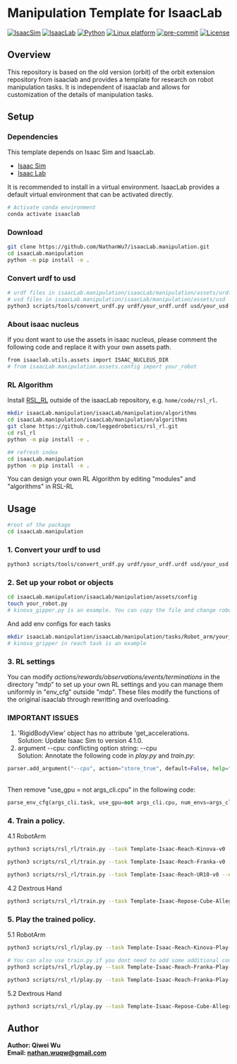 # Manipulation Template for IsaacLab

[![IsaacSim](https://img.shields.io/badge/IsaacSim-4.0.0-silver.svg)](https://docs.omniverse.nvidia.com/isaacsim/latest/overview.html)
[![IsaacLab](https://img.shields.io/badge/IsaacLab-0.3.1-silver)](https://isaac-sim.github.io/IsaacLab/)
[![Python](https://img.shields.io/badge/python-3.10-blue.svg)](https://docs.python.org/3/whatsnew/3.10.html)
[![Linux platform](https://img.shields.io/badge/platform-linux--64-orange.svg)](https://releases.ubuntu.com/20.04/)
[![pre-commit](https://img.shields.io/badge/pre--commit-enabled-brightgreen?logo=pre-commit&logoColor=white)](https://pre-commit.com/)
[![License](https://img.shields.io/badge/license-MIT-yellow.svg)](https://opensource.org/license/mit)

## Overview

This repository is based on the old version (orbit) of the orbit extension repository from isaaclab and provides a template for research on robot manipulation tasks. It is independent of isaaclab and allows for customization of the details of manipulation tasks.



## Setup



### Dependencies

This template depends on Isaac Sim and IsaacLab. 

- [Isaac Sim](https://docs.omniverse.nvidia.com/isaacsim/latest/index.html)
- [Isaac Lab](https://isaac-sim.github.io/IsaacLab/)

It is recommended to install in a virtual environment. IsaacLab provides a default virtual environment that can be activated directly.
```bash
# Activate conda environment
conda activate isaaclab
```
### Download
```bash
git clone https://github.com/NathanWu7/isaacLab.manipulation.git
cd isaacLab.manipulation
python -m pip install -e .
```

### Convert urdf to usd
```bash
# urdf files in isaacLab.manipulation/isaacLab/manipulation/assets/urdf 
# usd files in isaacLab.manipulation/isaacLab/manipulation/assets/usd
python3 scripts/tools/convert_urdf.py urdf/your_urdf.urdf usd/your_usd.usd
```
### About isaac nucleus
If you dont want to use the assets in isaac nucleus, please comment the following code and replace it with your own assets path.
```bash
from isaaclab.utils.assets import ISAAC_NUCLEUS_DIR
# from isaacLab.manipulation.assets.config import your_robot
```
### RL Algorithm

Install [RSL_RL](https://github.com/leggedrobotics/rsl_rl) outside of the isaacLab repository, e.g. `home/code/rsl_rl`.

```bash
mkdir isaacLab.manipulation/isaacLab/manipulation/algorithms
cd isaacLab.manipulation/isaacLab/manipulation/algorithms
git clone https://github.com/leggedrobotics/rsl_rl.git
cd rsl_rl
python -m pip install -e .

## refresh index
cd isaacLab.manipulation
python -m pip install -e .
```
You can design your own RL Algorithm by editing "modules" and "algorithms" in RSL-RL

## Usage
```bash
#root of the package
cd isaacLab.manipulation
```
### 1. Convert your urdf to usd
```bash
python3 scripts/tools/convert_urdf.py urdf/your_urdf.urdf usd/your_usd.usd
```
### 2. Set up your robot or objects
```bash
cd isaacLab.manipulation/isaacLab/manipulation/assets/config
touch your_robot.py
# kinova_gipper.py is an example. You can copy the file and change robot_usd = "kinova_robotiq.usd" to your own usd and apply some changes in ArticulationCfg 
```
And add env configs for each tasks
```bash
mkdir isaacLab.manipulation/isaacLab/manipulation/tasks/Robot_arm/your_tasks/config/your_robot_env
# kinova_gripper in reach task is an example
```
### 3. RL settings
You can modify *actions/rewards/observations/events/terminations* in the directory "mdp" to set up your own RL settings and you can manage them uniformly in "env_cfg" outside "mdp". These files modify the functions of the original isaaclab through rewritting and overloading.

### IMPORTANT ISSUES
1.  'RigidBodyView' object has no attribute 'get_accelerations.
<br>Solution: Update Isaac Sim to version 4.1.0.
2.  argument --cpu: conflicting option string: --cpu
<br>Solution: Annotate the following code in *play.py* and *train.py*:
```python
parser.add_argument("--cpu", action="store_true", default=False, help="Use CPU pipeline.")
```
<br>Then remove "use_gpu = not args_cli.cpu" in the following code:
```python
parse_env_cfg(args_cli.task, use_gpu=not args_cli.cpu, num_envs=args_cli.num_envs)
```

### 4. Train a policy.
4.1 RobotArm
```bash
python3 scripts/rsl_rl/train.py --task Template-Isaac-Reach-Kinova-v0 --num_envs 4096 --headless
```
```bash
python3 scripts/rsl_rl/train.py --task Template-Isaac-Reach-Franka-v0 --num_envs 4096 --headless
```
```bash
python3 scripts/rsl_rl/train.py --task Template-Isaac-Reach-UR10-v0 --num_envs 4096 --headless
```
4.2 Dextrous Hand
```bash
python3 scripts/rsl_rl/train.py --task Template-Isaac-Repose-Cube-Allegro-v0 --num_envs 4096 --headless
```


### 5. Play the trained policy.

5.1 RobotArm
```bash
python3 scripts/rsl_rl/play.py --task Template-Isaac-Reach-Kinova-Play-v0--num_envs 16
```
```bash
# You can also use train.py if you dont need to add some additional configs.
python3 scripts/rsl_rl/play.py --task Template-Isaac-Reach-Franka-Play-v0 --num_envs 16
```
```bash
python3 scripts/rsl_rl/play.py --task Template-Isaac-Reach-Franka-Play-v0 --num_envs 16
```
5.2 Dextrous Hand
```bash
python3 scripts/rsl_rl/play.py --task Template-Isaac-Repose-Cube-Allegro-Play-v0 --num_envs 16
```

## Author
**Author: Qiwei Wu<br />
Email: nathan.wuqw@gmail.com**





